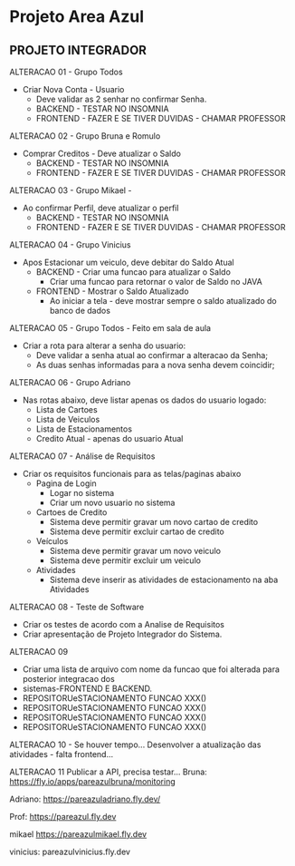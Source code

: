 # Projeto Area Azul
## PROJETO INTEGRADOR
ALTERACAO 01 - Grupo Todos
* Criar Nova Conta - Usuario
  * Deve validar as 2 senhar no confirmar Senha. 
  * BACKEND - TESTAR NO INSOMNIA
  * FRONTEND - FAZER E SE TIVER DUVIDAS - CHAMAR PROFESSOR

ALTERACAO 02 - Grupo Bruna e Romulo
* Comprar Creditos - Deve atualizar o Saldo
  * BACKEND - TESTAR NO INSOMNIA
  * FRONTEND - FAZER E SE TIVER DUVIDAS - CHAMAR PROFESSOR

ALTERACAO 03 - Grupo Mikael -  
* Ao confirmar Perfil, deve atualizar o perfil
  * BACKEND - TESTAR NO INSOMNIA
  * FRONTEND - FAZER E SE TIVER DUVIDAS - CHAMAR PROFESSOR

ALTERACAO 04 - Grupo Vinicius
* Apos Estacionar um veiculo, deve debitar do Saldo Atual
  * BACKEND - Criar uma funcao para atualizar o Saldo
     * Criar uma funcao para retornar o valor de Saldo no JAVA 
  * FRONTEND - Mostrar o Saldo Atualizado
    * Ao iniciar a tela - deve mostrar sempre o saldo atualizado do banco de dados

ALTERACAO 05 - Grupo Todos - Feito em sala de aula
* Criar a rota para alterar a senha do usuario:
  * Deve validar a senha atual ao confirmar a alteracao da Senha; 
  * As duas senhas informadas para a nova senha devem coincidir;

ALTERACAO 06 - Grupo Adriano
* Nas rotas abaixo, deve listar apenas os dados do usuario logado:
   * Lista de Cartoes
   * Lista de Veiculos
   * Lista de Estacionamentos
   * Credito Atual - apenas do usuario Atual

ALTERACAO 07 - Análise de Requisitos
* Criar os requisitos funcionais para as telas/paginas abaixo
  * Pagina de Login
    * Logar no sistema 
    * Criar um novo usuario no sistema
  * Cartoes de Credito
    * Sistema deve permitir gravar um novo cartao de credito
    * Sistema deve permitir excluir cartao de credito
  * Veículos
    * Sistema deve permitir gravar um novo veiculo
    * Sistema deve permitir excluir um veiculo
  * Atividades
    * Sistema deve inserir as atividades de estacionamento na aba Atividades

ALTERACAO 08 - Teste de Software
* Criar os testes de acordo com a Analise de Requisitos
* Criar apresentação de Projeto Integrador do Sistema.

ALTERACAO 09
* Criar uma lista de arquivo com nome da funcao que foi alterada para posterior integracao dos
* sistemas-FRONTEND E BACKEND.
* REPOSITORUeSTACIONAMENTO FUNCAO XXX()
* REPOSITORUeSTACIONAMENTO FUNCAO XXX()
* REPOSITORUeSTACIONAMENTO FUNCAO XXX()
* REPOSITORUeSTACIONAMENTO FUNCAO XXX()

ALTERACAO 10 - Se houver tempo...
Desenvolver a atualização das atividades - falta frontend...

ALTERACAO 11
Publicar a API, precisa testar...
Bruna:
https://fly.io/apps/pareazulbruna/monitoring

Adriano:
https://pareazuladriano.fly.dev/

Prof:
https://pareazul.fly.dev

mikael
https://pareazulmikael.fly.dev

vinicius:
pareazulvinicius.fly.dev
